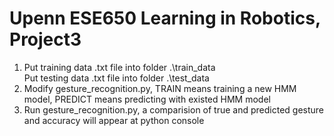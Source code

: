 # Upenn ESE650 Learning in Robotics, Project3

1. Put training data .txt file into folder .\train_data  
   Put testing data .txt file into folder .\test_data  
2. Modify gesture_recognition.py, TRAIN means training a new HMM model, PREDICT means predicting with existed HMM model  
3. Run gesture_recognition.py, a comparision of true and predicted gesture and accuracy will appear at python console
